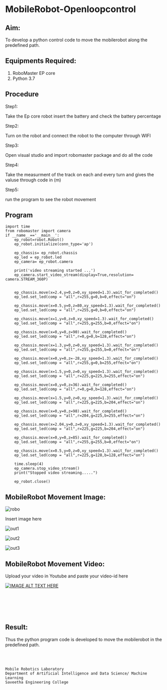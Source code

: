 # MobileRobot-Openloopcontrol
## Aim:

To develop a python control code to move the mobilerobot along the predefined path.

## Equipments Required:
1. RoboMaster EP core
2. Python 3.7

## Procedure

Step1:

Take the Ep core robot insert the battery and check the battery percentage

Step2:

Turn on the robot and connect the robot to the computer through WIFI

Step3:

Open visual studio and import robomaster package and do all the code

Step4:

Take the measurment of the track on each and every turn and gives the valuse through code in (m)

Step5:

run the program to see the robot movement

## Program
```from robomaster import robot
import time
from robomaster import camera
if __name__=='__main__':
    ep_robot=robot.Robot()
    ep_robot.initialize(conn_type='ap')

    ep_chassis= ep_robot.chassis
    ep_led = ep_robot.led
    ep_camera= ep_robot.camera

    print('video streaming started ...')
    ep_camera.start_video_stream(display=True,resolution= camera.STREAM_360P)


    ep_chassis.move(x=2.4,y=0,z=0,xy_speed=1.3).wait_for_completed()
    ep_led.set_led(comp = "all",r=255,g=0,b=0,effect="on")

    ep_chassis.move(x=0.5,y=0,z=80,xy_speed=1.3).wait_for_completed()
    ep_led.set_led(comp = "all",r=255,g=0,b=0,effect="on")

    ep_chassis.move(x=1,y=0,z=0,xy_speed=1.3).wait_for_completed()
    ep_led.set_led(comp = "all",r=255,g=255,b=0,effect="on")

    ep_chassis.move(x=0,y=0,z=90).wait_for_completed()
    ep_led.set_led(comp = "all",r=0,g=0,b=128,effect="on")

    ep_chassis.move(x=1.3,y=0,z=0,xy_speed=1.3).wait_for_completed()
    ep_led.set_led(comp = "all",r=255,g=255,b=0,effect="on")
    
    ep_chassis.move(x=0,y=0,z=-28,xy_speed=1.3).wait_for_completed()
    ep_led.set_led(comp = "all",r=255,g=0,b=255,effect="on")

    ep_chassis.move(x=1.5,y=0,z=0,xy_speed=1.3).wait_for_completed()
    ep_led.set_led(comp = "all",r=225,g=225,b=255,effect="on")
    
    ep_chassis.move(x=0,y=0,z=36).wait_for_completed()
    ep_led.set_led(comp = "all",r=0,g=0,b=128,effect="on")

    ep_chassis.move(x=1.5,y=0,z=0,xy_speed=1.3).wait_for_completed()
    ep_led.set_led(comp = "all",r=225,g=225,b=204,effect="on")

    ep_chassis.move(x=0,y=0,z=98).wait_for_completed()
    ep_led.set_led(comp = "all",r=204,g=225,b=255,effect="on")

    ep_chassis.move(x=2.04,y=0,z=0,xy_speed=1.3).wait_for_completed()
    ep_led.set_led(comp = "all",r=225,g=225,b=204,effect="on")

    ep_chassis.move(x=0,y=0,z=85).wait_for_completed()
    ep_led.set_led(comp = "all",r=255,g=255,b=0,effect="on")

    ep_chassis.move(x=0.5,y=0,z=0,xy_speed=1.3).wait_for_completed()
    ep_led.set_led(comp = "all",r=225,g=128,b=128,effect="on")

    time.sleep(4)
    ep_camera.stop_video_stream()
    print("Stopped video streaming.....")

    ep_robot.close()
```

## MobileRobot Movement Image:

![robo](./img/robomaster.png)

Insert image here

![out1](https://github.com/Ashwathm12/mobilerobot-openloopcontrol/assets/138849225/58182987-b17e-4187-8b71-c2a17dd55109)

![out2](https://github.com/Ashwathm12/mobilerobot-openloopcontrol/assets/138849225/d3e23ecf-d9c7-4965-abe8-e1a31cb850e2)

![out3](https://github.com/Ashwathm12/mobilerobot-openloopcontrol/assets/138849225/e7d2f998-b1d7-4acb-a04e-277cf571cf81)



## MobileRobot Movement Video:

Upload your video in Youtube and paste your video-id here

[![IMAGE ALT TEXT HERE](https://img.youtube.com/vi/YOUTUBE_VIDEO_ID_HERE/0.jpg)](https://www.youtube.com/watch?v=YOUTUBE_VIDEO_ID_HERE)

<br/>
<br/>
<br/>
<br/>

## Result:
Thus the python program code is developed to move the mobilerobot in the predefined path.


<br/>
<br/>

```
Mobile Robotics Laboratory
Department of Artificial Intelligence and Data Science/ Machine Learning
Saveetha Engineering College
```
